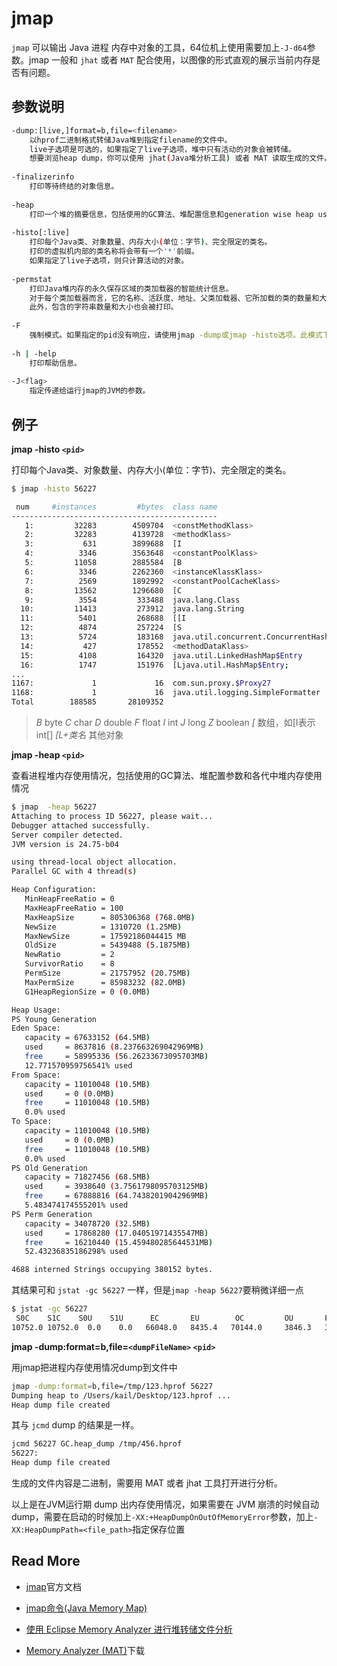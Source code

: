 # jmap

`jmap` 可以输出 Java 进程 内存中对象的工具，64位机上使用需要加上`-J-d64`参数。jmap 一般和 `jhat` 或者 `MAT`  配合使用，以图像的形式直观的展示当前内存是否有问题。

## 参数说明
``` bash
-dump:[live,]format=b,file=<filename>
    以hprof二进制格式转储Java堆到指定filename的文件中。
    live子选项是可选的，如果指定了live子选项，堆中只有活动的对象会被转储。
    想要浏览heap dump，你可以使用 jhat(Java堆分析工具) 或者 MAT 读取生成的文件。
    
-finalizerinfo
    打印等待终结的对象信息。
    
-heap
    打印一个堆的摘要信息，包括使用的GC算法、堆配置信息和generation wise heap usage。
    
-histo[:live]
    打印每个Java类、对象数量、内存大小(单位：字节)、完全限定的类名。
    打印的虚拟机内部的类名称将会带有一个'*'前缀。
    如果指定了live子选项，则只计算活动的对象。
    
-permstat
    打印Java堆内存的永久保存区域的类加载器的智能统计信息。
    对于每个类加载器而言，它的名称、活跃度、地址、父类加载器、它所加载的类的数量和大小都会被打印。
    此外，包含的字符串数量和大小也会被打印。
    
-F
    强制模式。如果指定的pid没有响应，请使用jmap -dump或jmap -histo选项。此模式下，不支持live子选项。
    
-h | -help
    打印帮助信息。
    
-J<flag>
    指定传递给运行jmap的JVM的参数。
```



## 例子


**jmap -histo `<pid>`**

打印每个Java类、对象数量、内存大小(单位：字节)、完全限定的类名。

``` bash
$ jmap -histo 56227

 num     #instances         #bytes  class name
----------------------------------------------
   1:         32283        4509704  <constMethodKlass>
   2:         32283        4139728  <methodKlass>
   3:           631        3899688  [I
   4:          3346        3563648  <constantPoolKlass>
   5:         11058        2885584  [B
   6:          3346        2262360  <instanceKlassKlass>
   7:          2569        1892992  <constantPoolCacheKlass>
   8:         13562        1296680  [C
   9:          3554         333488  java.lang.Class
  10:         11413         273912  java.lang.String
  11:          5401         268688  [[I
  12:          4874         257224  [S
  13:          5724         183168  java.util.concurrent.ConcurrentHashMap$HashEntry
  14:           427         178552  <methodDataKlass>
  15:          4108         164320  java.util.LinkedHashMap$Entry
  16:          1747         151976  [Ljava.util.HashMap$Entry;
...
1167:             1             16  com.sun.proxy.$Proxy27
1168:             1             16  java.util.logging.SimpleFormatter
Total        188585       28109352
```

> *B*  byte
> *C*  char
> *D*  double
> *F*  float
> *I*  int
> *J*  long
> *Z*  boolean
> *[*  数组，如[I表示int[]
> *[L+类名* 其他对象

**jmap -heap `<pid>`**

查看进程堆内存使用情况，包括使用的GC算法、堆配置参数和各代中堆内存使用情况

``` bash
$ jmap  -heap 56227
Attaching to process ID 56227, please wait...
Debugger attached successfully.
Server compiler detected.
JVM version is 24.75-b04

using thread-local object allocation.
Parallel GC with 4 thread(s)

Heap Configuration:
   MinHeapFreeRatio = 0
   MaxHeapFreeRatio = 100
   MaxHeapSize      = 805306368 (768.0MB)
   NewSize          = 1310720 (1.25MB)
   MaxNewSize       = 17592186044415 MB
   OldSize          = 5439488 (5.1875MB)
   NewRatio         = 2
   SurvivorRatio    = 8
   PermSize         = 21757952 (20.75MB)
   MaxPermSize      = 85983232 (82.0MB)
   G1HeapRegionSize = 0 (0.0MB)

Heap Usage:
PS Young Generation
Eden Space:
   capacity = 67633152 (64.5MB)
   used     = 8637816 (8.237663269042969MB)
   free     = 58995336 (56.26233673095703MB)
   12.771570959756541% used
From Space:
   capacity = 11010048 (10.5MB)
   used     = 0 (0.0MB)
   free     = 11010048 (10.5MB)
   0.0% used
To Space:
   capacity = 11010048 (10.5MB)
   used     = 0 (0.0MB)
   free     = 11010048 (10.5MB)
   0.0% used
PS Old Generation
   capacity = 71827456 (68.5MB)
   used     = 3938640 (3.7561798095703125MB)
   free     = 67888816 (64.74382019042969MB)
   5.483474174555201% used
PS Perm Generation
   capacity = 34078720 (32.5MB)
   used     = 17868280 (17.04051971435547MB)
   free     = 16210440 (15.459480285644531MB)
   52.43236835186298% used

4688 interned Strings occupying 380152 bytes.
```

其结果可和 `jstat -gc 56227` 一样，但是`jmap -heap 56227`要稍微详细一点
``` bash
$ jstat -gc 56227
 S0C    S1C    S0U    S1U      EC       EU        OC         OU       PC     PU    YGC     YGCT    FGC    FGCT     GCT   
10752.0 10752.0  0.0    0.0   66048.0   8435.4   70144.0     3846.3   33280.0 17449.5      5    0.046   4      0.193    0.239
```

**jmap -dump:format=b,file=`<dumpFileName>`  `<pid>`**

用jmap把进程内存使用情况dump到文件中
``` bash
jmap -dump:format=b,file=/tmp/123.hprof 56227 
Dumping heap to /Users/kail/Desktop/123.hprof ...
Heap dump file created
```
其与 `jcmd` dump 的结果是一样。
``` bash
jcmd 56227 GC.heap_dump /tmp/456.hprof
56227:
Heap dump file created
```
生成的文件内容是二进制，需要用 MAT 或者 jhat 工具打开进行分析。

以上是在JVM运行期 dump 出内存使用情况，如果需要在 JVM 崩溃的时候自动 dump，需要在启动的时候加上`-XX:+HeapDumpOnOutOfMemoryError`参数，加上`-XX:HeapDumpPath=<file_path>`指定保存位置




## Read More

- [jmap](https://docs.oracle.com/javase/8/docs/technotes/tools/windows/jmap.html)官方文档

- [jmap命令(Java Memory Map)](http://blog.csdn.net/fenglibing/article/details/6411953)

- [使用 Eclipse Memory Analyzer 进行堆转储文件分析](http://www.ibm.com/developerworks/cn/opensource/os-cn-ecl-ma/index.html)

- [Memory Analyzer (MAT)](http://www.eclipse.org/mat/)下载




